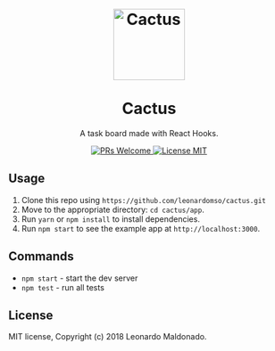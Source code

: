 

<h1 align="center">
<br>
  <a href="https://github.com/leonardomso/react-bolt"><img src="https://i.imgur.com/eTJsxJt.png" alt="Cactus" width=128"></a>
<br>
<br>
Cactus
</h1>

<p align="center">A task board made with React Hooks.</p>

<p align="center">
  <a href="http://makeapullrequest.com">
    <img src="https://img.shields.io/badge/PRs-welcome-brightgreen.svg?style=flat-square" alt="PRs Welcome">
  </a>
  <a href="https://opensource.org/licenses/MIT">
    <img src="https://img.shields.io/badge/license-MIT-blue.svg?style=flat-square" alt="License MIT">
  </a>
</p>

## Usage

1. Clone this repo using `https://github.com/leonardomso/cactus.git`
2. Move to the appropriate directory: `cd cactus/app`.<br />
3. Run `yarn` or `npm install` to install dependencies.<br />
4. Run `npm start` to see the example app at `http://localhost:3000`.

## Commands

- `npm start` - start the dev server
- `npm test` - run all tests

## License

MIT license, Copyright (c) 2018 Leonardo Maldonado.
